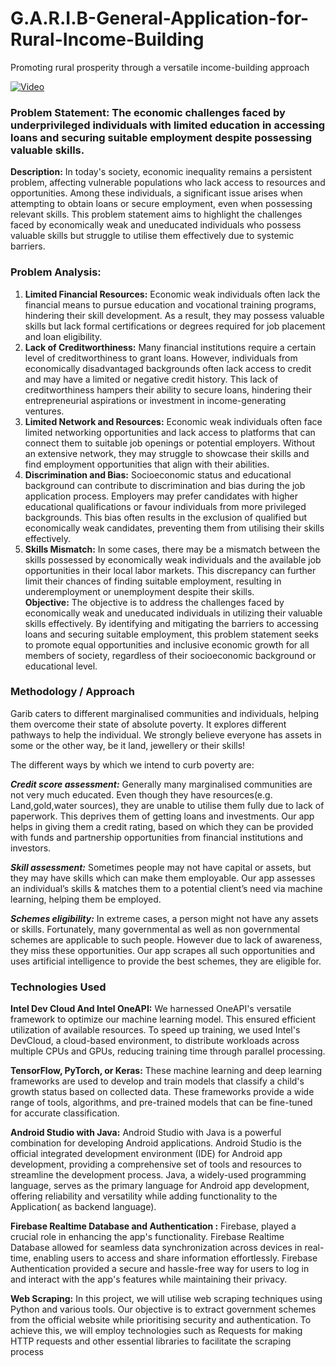 # G.A.R.I.B-General-Application-for-Rural-Income-Building
Promoting rural prosperity through a versatile income-building approach

[![Video](https://img.youtube.com/vi/YOUTUBE_VIDEO_ID_HERE/0.jpg)](https://www.youtube.com/watch?v=YOUTUBE_VIDEO_ID_HERE)
      
### **Problem Statement:** The economic challenges faced by underprivileged individuals with limited education in accessing loans and securing suitable employment despite possessing valuable skills.
  
**Description:** In today's society, economic inequality remains a persistent problem, affecting vulnerable populations who lack access to resources and opportunities. Among these individuals, a significant issue arises when attempting to obtain loans or secure employment, even when possessing relevant skills. This problem statement aims to highlight the challenges faced by economically weak and uneducated individuals who possess valuable skills but struggle to utilise them effectively due to systemic barriers.
  
### **Problem Analysis:**  

1. **Limited Financial Resources:** Economic weak individuals often lack the financial means to pursue education and vocational training programs, hindering their skill development. As a result, they may possess valuable skills but lack formal certifications or degrees required for job placement and loan eligibility.
2. **Lack of Creditworthiness:** Many financial institutions require a certain level of creditworthiness to grant loans. However, individuals from economically disadvantaged backgrounds often lack access to credit and may have a limited or negative credit history. This lack of creditworthiness hampers their ability to secure loans, hindering their entrepreneurial aspirations or investment in income-generating ventures.
3. **Limited Network and Resources:** Economic weak individuals often face limited networking opportunities and lack access to platforms that can connect them to suitable job openings or potential employers. Without an extensive network, they may struggle to showcase their skills and find employment opportunities that align with their abilities.
4. **Discrimination and Bias:** Socioeconomic status and educational background can contribute to discrimination and bias during the job application process. Employers may prefer candidates with higher educational qualifications or favour individuals from more privileged backgrounds. This bias often results in the exclusion of qualified but economically weak candidates, preventing them from utilising their skills effectively.
5. **Skills Mismatch:** In some cases, there may be a mismatch between the skills possessed by economically weak individuals and the available job opportunities in their local labor markets. This discrepancy can further limit their chances of finding suitable employment, resulting in underemployment or unemployment despite their skills.  
**Objective:** The objective is to address the challenges faced by economically weak and uneducated individuals in utilizing their valuable skills effectively. By identifying and mitigating the barriers to accessing loans and securing suitable employment, this problem statement seeks to promote equal opportunities and inclusive economic growth for all members of society, regardless of their socioeconomic background or educational level.  
  
### **Methodology / Approach**  
Garib caters to different marginalised communities and individuals, helping them overcome their state of absolute poverty. It explores different pathways to help the individual. We strongly believe everyone has assets in some or the other way, be it land, jewellery or their skills!

The different ways by which we intend to curb poverty are:

**_Credit score assessment:_** Generally many marginalised communities are not very much educated. Even though they have resources(e.g. Land,gold,water sources), they are unable to utilise them fully due to lack of paperwork. This deprives them of getting loans and investments. Our app helps in giving them a credit rating, based on which they can be provided with funds and partnership opportunities from financial institutions and investors.

**_Skill assessment:_** Sometimes people may not have capital or assets, but they may have skills which can make them employable. Our app assesses an individual’s skills & matches them to a potential client’s need via machine learning, helping them be employed.

**_Schemes eligibility:_** In extreme cases, a person might not have any assets or skills. Fortunately, many governmental as well as non governmental schemes are applicable to such people. However due to lack of awareness, they miss these opportunities. Our app scrapes all such opportunities and uses artificial intelligence to provide the best schemes, they are eligible for.

### **Technologies Used**
    
**Intel Dev Cloud And Intel OneAPI:** We harnessed OneAPI's versatile framework to optimize our machine learning model. This ensured efficient utilization of available resources. To speed up training, we used Intel's DevCloud, a cloud-based environment, to distribute workloads across multiple CPUs and GPUs, reducing training time through parallel processing.
  
**TensorFlow, PyTorch, or Keras:** These machine learning and deep learning frameworks are used to develop and train models that classify a child's growth status based on collected data. These frameworks provide a wide range of tools, algorithms, and pre-trained models that can be fine-tuned for accurate classification.
  
**Android Studio with Java:** Android Studio with Java is a powerful combination for developing Android applications. Android Studio is the official integrated development environment (IDE) for Android app development, providing a comprehensive set of tools and resources to streamline the development process. Java, a widely-used programming language, serves as the primary language for Android app development, offering reliability and versatility while adding functionality to the Application( as backend language).
  
**Firebase Realtime Database and Authentication :** Firebase, played a crucial role in enhancing the app's functionality. Firebase Realtime Database allowed for seamless data synchronization across devices in real-time, enabling users to access and share information effortlessly. Firebase Authentication provided a secure and hassle-free way for users to log in and interact with the app's features while maintaining their privacy.
  
**Web Scraping:** In this project, we will utilise web scraping techniques using Python and various tools. Our objective is to extract government schemes from the official website while prioritising security and authentication. To achieve this, we will employ technologies such as Requests for making HTTP requests and other essential libraries to facilitate the scraping process  
